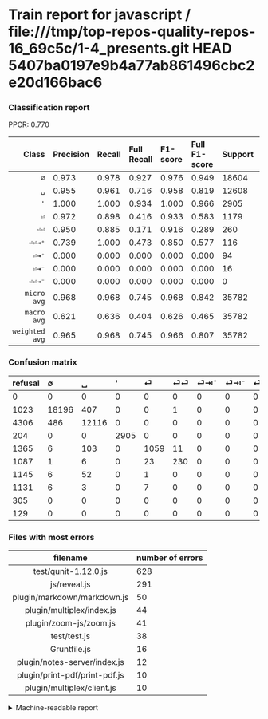 # Train report for javascript / file:///tmp/top-repos-quality-repos-16_69c5c/1-4_presents.git HEAD 5407ba0197e9b4a77ab861496cbc2e20d166bac6

### Classification report

PPCR: 0.770

| Class | Precision | Recall | Full Recall | F1-score | Full F1-score | Support | Full Support | PPCR |
|------:|:----------|:-------|:------------|:---------|:---------|:--------|:-------------|:-----|
| `∅` | 0.973| 0.978| 0.927| 0.976| 0.949| 18604| 19627| 0.948 |
| `␣` | 0.955| 0.961| 0.716| 0.958| 0.819| 12608| 16914| 0.745 |
| `'` | 1.000| 1.000| 0.934| 1.000| 0.966| 2905| 3109| 0.934 |
| `⏎` | 0.972| 0.898| 0.416| 0.933| 0.583| 1179| 2544| 0.463 |
| `⏎⏎` | 0.950| 0.885| 0.171| 0.916| 0.289| 260| 1347| 0.193 |
| `⏎⏎⇥⁺` | 0.739| 1.000| 0.473| 0.850| 0.577| 116| 245| 0.473 |
| `⏎⇥⁺` | 0.000| 0.000| 0.000| 0.000| 0.000| 94| 1239| 0.076 |
| `⏎⇥⁻` | 0.000| 0.000| 0.000| 0.000| 0.000| 16| 1147| 0.014 |
| `⏎⏎⇥⁻` | 0.000| 0.000| 0.000| 0.000| 0.000| 0| 305| 0.000 |
| `micro avg` | 0.968| 0.968| 0.745| 0.968| 0.842| 35782| 46477| 0.770 |
| `macro avg` | 0.621| 0.636| 0.404| 0.626| 0.465| 35782| 46477| 0.770 |
| `weighted avg` | 0.965| 0.968| 0.745| 0.966| 0.807| 35782| 46477| 0.770 |

### Confusion matrix

|refusal|  ∅| ␣| '| ⏎| ⏎⏎| ⏎⇥⁺| ⏎⇥⁻| ⏎⏎⇥⁻| ⏎⏎⇥⁺| 
|:---|:---|:---|:---|:---|:---|:---|:---|:---|:---|
|0 |0 |0 |0 |0 |0 |0 |0 |0 |0 |
|1023 |18196 |407 |0 |0 |1 |0 |0 |0 |0 |
|4306 |486 |12116 |0 |0 |0 |0 |0 |0 |6 |
|204 |0 |0 |2905 |0 |0 |0 |0 |0 |0 |
|1365 |6 |103 |0 |1059 |11 |0 |0 |0 |0 |
|1087 |1 |6 |0 |23 |230 |0 |0 |0 |0 |
|1145 |6 |52 |0 |1 |0 |0 |0 |0 |35 |
|1131 |6 |3 |0 |7 |0 |0 |0 |0 |0 |
|305 |0 |0 |0 |0 |0 |0 |0 |0 |0 |
|129 |0 |0 |0 |0 |0 |0 |0 |0 |116 |

### Files with most errors

| filename | number of errors|
|:----:|:-----|
| test/qunit-1.12.0.js | 628 |
| js/reveal.js | 291 |
| plugin/markdown/markdown.js | 50 |
| plugin/multiplex/index.js | 44 |
| plugin/zoom-js/zoom.js | 41 |
| test/test.js | 38 |
| Gruntfile.js | 16 |
| plugin/notes-server/index.js | 12 |
| plugin/print-pdf/print-pdf.js | 10 |
| plugin/multiplex/client.js | 10 |

<details>
    <summary>Machine-readable report</summary>
```json
{
  "cl_report": {"\u0027": {"f1-score": 1.0, "precision": 1.0, "recall": 1.0, "support": 2905}, "macro avg": {"f1-score": 0.6259004804482887, "precision": 0.620979528449638, "recall": 0.6357645115461628, "support": 35782}, "micro avg": {"f1-score": 0.9675814655413336, "precision": 0.9675814655413336, "recall": 0.9675814655413336, "support": 35782}, "weighted avg": {"f1-score": 0.9661061781899617, "precision": 0.9648834095257449, "recall": 0.9675814655413336, "support": 35782}, "\u2205": {"f1-score": 0.9755260688915695, "precision": 0.9729960964654296, "recall": 0.9780692324231348, "support": 18604}, "\u23ce": {"f1-score": 0.9334508594094314, "precision": 0.9715596330275229, "recall": 0.8982188295165394, "support": 1179}, "\u23ce\u21e5\u207a": {"f1-score": 0.0, "precision": 0.0, "recall": 0.0, "support": 94}, "\u23ce\u21e5\u207b": {"f1-score": 0.0, "precision": 0.0, "recall": 0.0, "support": 16}, "\u23ce\u23ce": {"f1-score": 0.9163346613545816, "precision": 0.9504132231404959, "recall": 0.8846153846153846, "support": 260}, "\u23ce\u23ce\u21e5\u207a": {"f1-score": 0.8498168498168498, "precision": 0.7388535031847133, "recall": 1.0, "support": 116}, "\u23ce\u23ce\u21e5\u207b": {"f1-score": 0.0, "precision": 0.0, "recall": 0.0, "support": 0}, "\u2423": {"f1-score": 0.9579758845621664, "precision": 0.9549933002285804, "recall": 0.9609771573604061, "support": 12608}},
  "cl_report_full": {"\u0027": {"f1-score": 0.9660791486531427, "precision": 1.0, "recall": 0.9343840463171438, "support": 3109}, "macro avg": {"f1-score": 0.4648469197483023, "precision": 0.620979528449638, "recall": 0.4042551926615187, "support": 46477}, "micro avg": {"f1-score": 0.8417802307346309, "precision": 0.9675814655413336, "recall": 0.7449275985971556, "support": 46477}, "weighted avg": {"f1-score": 0.8068369674296223, "precision": 0.9099473823970075, "recall": 0.7449275985971556, "support": 46477}, "\u2205": {"f1-score": 0.9494886245042787, "precision": 0.9729960964654296, "recall": 0.9270902328425129, "support": 19627}, "\u23ce": {"f1-score": 0.5828288387451843, "precision": 0.9715596330275229, "recall": 0.41627358490566035, "support": 2544}, "\u23ce\u21e5\u207a": {"f1-score": 0.0, "precision": 0.0, "recall": 0.0, "support": 1239}, "\u23ce\u21e5\u207b": {"f1-score": 0.0, "precision": 0.0, "recall": 0.0, "support": 1147}, "\u23ce\u23ce": {"f1-score": 0.28949024543738205, "precision": 0.9504132231404959, "recall": 0.17074981440237566, "support": 1347}, "\u23ce\u23ce\u21e5\u207a": {"f1-score": 0.5771144278606964, "precision": 0.7388535031847133, "recall": 0.47346938775510206, "support": 245}, "\u23ce\u23ce\u21e5\u207b": {"f1-score": 0.0, "precision": 0.0, "recall": 0.0, "support": 305}, "\u2423": {"f1-score": 0.8186209925340359, "precision": 0.9549933002285804, "recall": 0.7163296677308738, "support": 16914}},
  "ppcr": 0.7698861802612045
}
```
</details>
